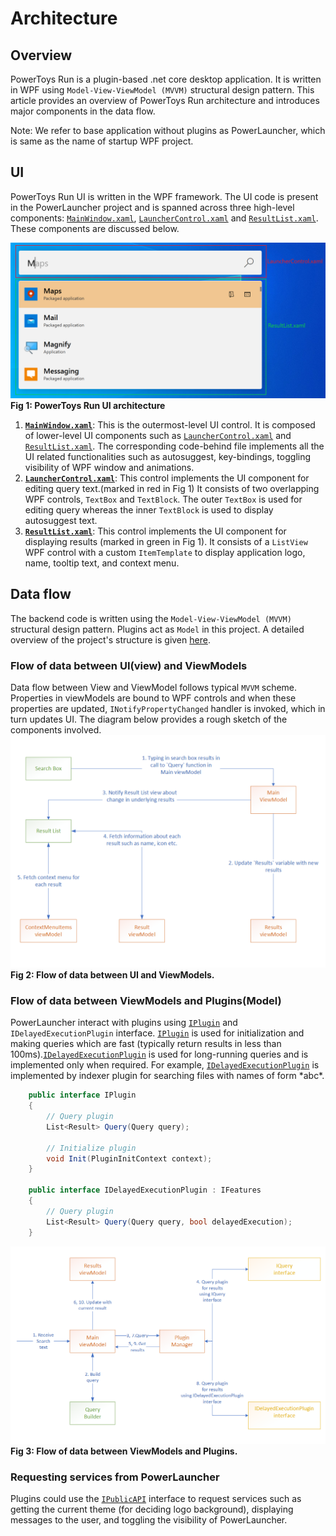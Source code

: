 # Architecture

## Overview

PowerToys Run is a plugin-based .net core desktop application. It is written in WPF using `Model-View-ViewModel (MVVM)` structural design pattern. This article provides an overview of PowerToys Run architecture and introduces major components in the data flow.

Note: We refer to base application without plugins as PowerLauncher, which is same as the name of startup WPF project. 

## UI

PowerToys Run UI is written in the WPF framework. The UI code is present in the PowerLauncher project and is spanned across three high-level components: [`MainWindow.xaml`](/src/modules/launcher/PowerLauncher/MainWindow.xaml), [`LauncherControl.xaml`](/src/modules/launcher/PowerLauncher/LauncherControl.xaml) and [`ResultList.xaml`](/src/modules/launcher/PowerLauncher/LauncherControl.xaml). These components are discussed below.

![Image of PowerToys Run UI](/doc/images/launcher/pt_run_ui.png)
**Fig 1: PowerToys Run UI architecture**

1. **[`MainWindow.xaml`](/src/modules/launcher/PowerLauncher/MainWindow.xaml)**: This is the outermost-level UI control. It is composed of lower-level UI components such as [`LauncherControl.xaml`](/src/modules/launcher/PowerLauncher/LauncherControl.xaml) and [`ResultList.xaml`](/src/modules/launcher/PowerLauncher/LauncherControl.xaml). The corresponding code-behind file implements all the UI related functionalities such as autosuggest, key-bindings, toggling visibility of WPF window and animations.
2. **[`LauncherControl.xaml`](/src/modules/launcher/PowerLauncher/LauncherControl.xaml)**: This control implements the UI component for editing query text.(marked in red in Fig 1) It consists of two overlapping WPF controls, `TextBox` and `TextBlock`. The outer `TextBox` is used for editing query whereas the inner `TextBlock` is used to display autosuggest text.
3. **[`ResultList.xaml`](/src/modules/launcher/PowerLauncher/LauncherControl.xaml)**: This control implements the UI component for displaying results (marked in green in Fig 1). It consists of a `ListView` WPF control with a custom `ItemTemplate` to display application logo, name, tooltip text, and context menu.

## Data flow

The backend code is written using the `Model-View-ViewModel (MVVM)` structural design pattern. Plugins act as `Model` in this project. A detailed overview of the project's structure is given [here](/doc/devdocs/modules/launcher/project_structure.md).

### Flow of data between UI(view) and ViewModels

Data flow between View and ViewModel follows typical `MVVM` scheme. Properties in viewModels are bound to WPF controls and when these properties are updated, `INotifyPropertyChanged` handler is invoked, which in turn updates UI. The diagram below provides a rough sketch of the components involved.
![Flow of data between UI(view) and ViewModels](/doc/images/launcher/ui_vm_interaction.PNG)
**Fig 2: Flow of data between UI and ViewModels.**

### Flow of data between ViewModels and Plugins(Model)

PowerLauncher interact with plugins using [`IPlugin`](/src/modules/launcher/Wox.Plugin/IPlugin.cs) and `IDelayedExecutionPlugin` interface. [`IPlugin`](/src/modules/launcher/Wox.Plugin/IPlugin.cs) is used for initialization and making queries which are fast (typically return results in less than 100ms).[`IDelayedExecutionPlugin`](/src/modules/launcher/Wox.Plugin/IDelayedExecutionPlugin.cs) is used for long-running queries and is implemented only when required. For example, [`IDelayedExecutionPlugin`](/src/modules/launcher/Wox.Plugin/IDelayedExecutionPlugin.cs) is implemented by indexer plugin for searching files with names of form \*abc\*.

```cs
    public interface IPlugin
    {
        // Query plugin
        List<Result> Query(Query query);

        // Initialize plugin
        void Init(PluginInitContext context);
    }

    public interface IDelayedExecutionPlugin : IFeatures
    {
        // Query plugin
        List<Result> Query(Query query, bool delayedExecution);
    }
```

![Flow of data between UI(view) and ViewModels](/doc/images/launcher/vm_plugin_interaction.PNG)
**Fig 3: Flow of data between ViewModels and Plugins.**

### Requesting services from PowerLauncher

Plugins could use the [`IPublicAPI`](/src/modules/launcher/Wox.Plugin/IPublicAPI.cs) interface to request services such as getting the current theme (for deciding logo background), displaying messages to the user, and toggling the visibility of PowerLauncher.

